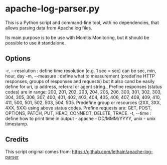 # apache-log-parser.py

This is a Python script and command-line tool,
with no dependencies, that allows parsing data
from Apache log files.

Its main purpose is to be use with Monitis Monitoring,
but it should be possible to use it standalone.

## Options

-r, --resolution    : define time resolution (e.g. 1 sec = sec) can be sec, min, hour, day
-m, --measure       : define what to measurement (predefine HTTP responses, groups of responses and requests)
but it also cand be easily define for uri, ip address, referral or agent string.,
    Prefine responses (status codes) are in range: 200, 201, 202, 203, 204, 205, 206, 300, 301, 302, 303, 304, 305, 306, 307, 400, 401, 402, 403, 404, 405, 406, 407, 408, 409, 410, 411, 500, 501, 502, 503, 504, 505.
    Predefine group or resources (2XX, 3XX, 4XX, 5XX) using above status codes.
    Prefine requests are: GET, POST, OPTIONS, PATCH, PUT, HEAD, CONNECT, DELETE, TRACE.
-t, --time          : define how to print time in output - apache - DD/MMM/YYYY, unix - unix timestamp.



## Credits
This script original comes from:
https://github.com/lethain/apache-log-parser
